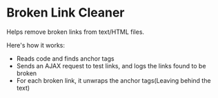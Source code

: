 # Broken Link Cleaner

Helps remove broken links from text/HTML files.

Here's how it works: 
* Reads code and finds anchor tags
* Sends an AJAX request to test links, and logs the links found to be broken
* For each broken link, it unwraps the anchor tags(Leaving behind the text)


